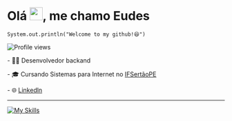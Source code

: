 <h1>Olá <img src="https://raw.githubusercontent.com/kaueMarques/kaueMarques/master/hi.gif" height="30px">, me chamo Eudes</h1>
<code>System.out.println("Welcome to my github!😆")</code>
<p></p>
<p> <img src="https://komarev.com/ghpvc/?username=eudesps&color=424266" alt="Profile views" /></p>

<p>-  👨‍💻 Desenvolvedor backand</p>
<p>-  🎓 Cursando Sistemas para Internet no <a href="https://ifsertaope.edu.br/" target="blank_">IFSertãoPE</a></p>
<p>-  🌐 <a href="https://www.linkedin.com/in/eudesps">Linkedln</a></p>
<hr>

[![My Skills](https://skillicons.dev/icons?i=java,python,kotlin,spring,mysql)](https://skillicons.dev)
